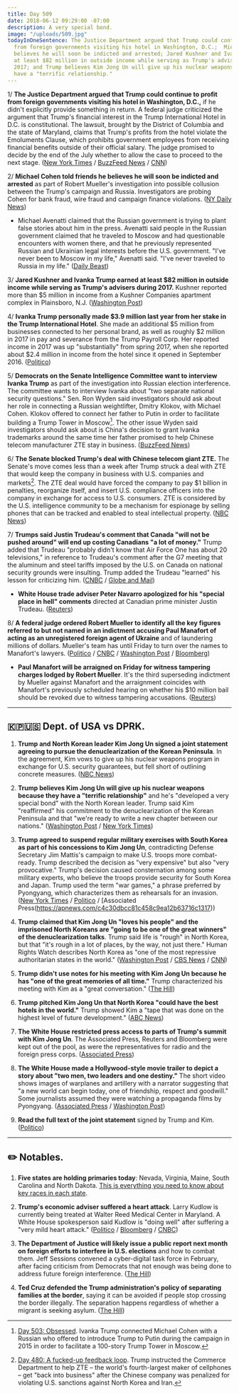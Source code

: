 ```yaml
---
title: Day 509
date: 2018-06-12 09:29:00 -07:00
description: A very special bond.
image: "/uploads/509.jpg"
todayInOneSentence: The Justice Department argued that Trump could continue to profit
  from foreign governments visiting his hotel in Washington, D.C.;  Michael Cohen
  believes he will soon be indicted and arrested; Jared Kushner and Ivanka Trump earned
  at least $82 million in outside income while serving as Trump's advisers during
  2017; and Trump believes Kim Jong Un will give up his nuclear weapons because they
  have a "terrific relationship."
---
```


1/ **The Justice Department argued that Trump could continue to profit from foreign governments visiting his hotel in Washington, D.C.,** if he didn't explicitly provide something in return. A federal judge criticized the argument that Trump's financial interest in the Trump International Hotel in D.C. is constitutional. The lawsuit, brought by the District of Columbia and the state of Maryland, claims that Trump's profits from the hotel violate the Emoluments Clause, which prohibits government employees from receiving financial benefits outside of their official salary. The judge promised to decide by the end of the July whether to allow the case to proceed to the next stage. ([New York Times](https://www.nytimes.com/2018/06/11/us/politics/emoluments-lawsuit-trump-hotel.html) / [BuzzFeed News](https://www.buzzfeed.com/zoetillman/justice-department-emolument-clause-argument) / [CNN](https://www.cnn.com/2018/06/11/politics/trump-emoluments-hearing/index.html))

2/ **Michael Cohen told friends he believes he will soon be indicted and arrested** as part of Robert Mueller's investigation into possible collusion between the Trump's campaign and Russia. Investigators are probing Cohen for bank fraud, wire fraud and campaign finance violations. ([NY Daily News](http://www.nydailynews.com/news/politics/ny-news-trump-michael-cohen-arrested-any-day-20180612-story.html))

* Michael Avenatti claimed that the Russian government is trying to plant false stories about him in the press. Avenatti said people in the Russian government claimed that he traveled to Moscow and had questionable encounters with women there, and that he previously represented Russian and Ukrainian legal interests before the U.S. government. "I've never been to Moscow in my life," Avenatti said. "I've never traveled to Russia in my life." ([Daily Beast](https://www.thedailybeast.com/michael-avenatti-the-russians-are-trying-to-run-a-smear-job-on-me))

3/ **Jared Kushner and Ivanka Trump earned at least $82 million in outside income while serving as Trump's advisers during 2017.** Kushner reported more than $5 million in income from a Kushner Companies apartment complex in Plainsboro, N.J. ([Washington Post](https://www.washingtonpost.com/politics/jared-kushner-and-ivanka-trump-made-at-least-82-million-in-outside-income-last-year-while-serving-in-the-white-house-filings-show/2018/06/11/a41d0720-6dab-11e8-bd50-b80389a4e569_story.html?noredirect=on&utm_term=.cc17e4068a68))

4/ **Ivanka Trump personally made $3.9 million last year from her stake in the Trump International Hotel**. She made an additional $5 million from businesses connected to her personal brand, as well as roughly $2 million in 2017 in pay and severance from the Trump Payroll Corp. Her reported income in 2017 was up "substantially" from spring 2017, when she reported about $2.4 million in income from the hotel since it opened in September 2016. ([Politico](https://www.politico.com/story/2018/06/11/ivanka-trump-international-hotel-profit-637361))

5/ **Democrats on the Senate Intelligence Committee want to interview Ivanka Trump** as part of the investigation into Russian election interference. The committee wants to interview Ivanka about "two separate national security questions." Sen. Ron Wyden said investigators should ask about her role in connecting a Russian weightlifter, Dmitry Klokov, with Michael Cohen. Klokov offered to connect her father to Putin in order to facilitate building a Trump Tower in Moscow[^1]. The other issue Wyden said investigators should ask about is China's decision to grant Ivanka trademarks around the same time her father promised to help Chinese telecom manufacturer ZTE stay in business. ([BuzzFeed News](https://www.buzzfeed.com/emmaloop/democrats-want-to-interview-ivanka-trump-in-the-russia-probe))

6/ **The Senate blocked Trump's deal with Chinese telecom giant ZTE.** The Senate's move comes less than a week after Trump struck a deal with ZTE that would keep the company in business with U.S. companies and markets[^2]. The ZTE deal would have forced the company to pay $1 billion in penalties, reorganize itself, and insert U.S. compliance officers into the company in exchange for access to U.S. consumers. ZTE is considered by the U.S. intelligence community to be a mechanism for espionage by selling phones that can be tracked and enabled to steal intellectual property. ([NBC News](https://www.nbcnews.com/politics/congress/senate-blocks-zte-deal-rebuke-trump-deal-n882196))

7/ **Trumps said Justin Trudeau's comment that Canada "will not be pushed around" will end up costing Canadians "a lot of money."** Trump added that Trudeau "probably didn't know that Air Force One has about 20 televisions," in reference to Trudeau's comment after the G7 meeting that the aluminum and steel tariffs imposed by the U.S. on Canada on national security grounds were insulting. Trump added the Trudeau "learned" his lesson for criticizing him. ([CNBC](https://www.cnbc.com/2018/06/12/trump-says-trudeaus-comments-are-going-to-cost-canada-a-lot-of-money.html) / [Globe and Mail](https://www.theglobeandmail.com/world/article-trump-says-trudeau-has-learned-from-mistake-of-criticizing-him-and/))

* **White House trade adviser Peter Navarro apologized for his "special place in hell" comments** directed at Canadian prime minister Justin Trudeau. ([Reuters](https://www.reuters.com/article/us-g7-summit-navarro/white-houses-navarro-apologizes-for-special-place-in-hell-comment-idUSKBN1J8205?))

8/ **A federal judge ordered Robert Mueller to identify all the key figures referred to but not named in an indictment accusing Paul Manafort of acting as an unregistered foreign agent of Ukraine** and of laundering millions of dollars. Mueller's team has until Friday to turn over the names to Manafort's lawyers. ([Politico](https://www.politico.com/story/2018/06/12/mueller-unnamed-figures-manafort-638800) / [CNBC](https://www.cnbc.com/2018/06/12/judge-government-must-reveal-identities-of-figures-in-manafort-case.html) / [Washington Post](https://www.washingtonpost.com/local/public-safety/judge-orders-mueller-probe-to-turn-over-names-of-european-politicians-in-alleged-manafort-lobbying-scheme/2018/06/12/9467ab0a-6e50-11e8-afd5-778aca903bbe_story.html) / [Bloomberg](https://www.bloomberg.com/news/articles/2018-06-12/mueller-must-reveal-identities-of-foreign-agents-to-manafort))

* **Paul Manafort will be arraigned on Friday for witness tampering charges lodged by Robert Mueller**. It's the third superseding indictment by Mueller against Manafort and the arraignment coincides with Manafort's previously scheduled hearing on whether his $10 million bail should be revoked due to witness tampering accusations. ([Reuters](https://www.reuters.com/article/us-usa-trump-russia-manafort/ex-trump-campaign-aide-manafort-to-be-arraigned-on-new-charges-friday-idUSKBN1J725M))

---

## 🇰🇵🇺🇸 Dept. of USA vs DPRK.

1. **Trump and North Korean leader Kim Jong Un signed a joint statement agreeing to pursue the denuclearization of the Korean Peninsula**. In the agreement, Kim vows to give up his nuclear weapons program in exchange for U.S. security guarantees, but fell short of outlining concrete measures. ([NBC News](https://www.nbcnews.com/politics/white-house/trump-hypes-drama-hours-nuclear-summit-kim-n882161))

2. **Trump believes Kim Jong Un will give up his nuclear weapons because they have a "terrific relationship"** and he's "developed a very special bond" with the North Korean leader. Trump said Kim "reaffirmed" his commitment to the denuclearization of the Korean Peninsula and that "we're ready to write a new chapter between our nations." ([Washington Post](https://www.washingtonpost.com/politics/trump-kim-summit-trump-says-we-have-developed-a-very-special-bond-at-end-of-historic-meeting/2018/06/12/ff43465a-6dba-11e8-bf86-a2351b5ece99_story.html?utm_term=.9062092d1277) / [New York Times](https://www.nytimes.com/2018/06/12/world/asia/trump-kim-policy.html))

3. **Trump agreed to suspend regular military exercises with South Korea as part of his concessions to Kim Jong Un**, contradicting Defense Secretary Jim Mattis's campaign to make U.S. troops more combat-ready. Trump described the decision as "very expensive" but also "very provocative." Trump's  decision caused consternation among some military experts, who believe the troops provide security for South Korea and Japan. Trump used the term "war games," a phrase preferred by Pyongyang, which characterizes them as rehearsals for an invasion. ([New York Times](https://www.nytimes.com/2018/06/11/world/asia/trump-kim-summitmeeting.html) / [Politico](https://www.politico.com/story/2018/06/12/trump-kim-meeting-press-conference-637544) / [Associated Press(https://apnews.com/c4c30dbcc81c458c9ea12b63716c1317))

4. **Trump claimed that Kim Jong Un "loves his people" and the imprisoned North Koreans are "going to be one of the great winners" of the denuclearization talks**. Trump said life is "rough" in North Korea, but that "it's rough in a lot of places, by the way, not just there." Human Rights Watch describes North Korea as "one of the most repressive authoritarian states in the world." ([Washington Post](https://www.washingtonpost.com/politics/once-forceful-on-north-korean-human-rights-abuses-trump-is-mostly-mum-during-a-summit-with-kim/2018/06/12/6f781cde-6e2e-11e8-bf86-a2351b5ece99_story.html) / [CBS News](https://www.cbsnews.com/news/here-are-north-koreas-alleged-human-rights-abuses/) / [CNN](https://www.cnn.com/2018/06/12/politics/donald-trump-kim-jong-un-loves-his-people/index.html))

5. **Trump didn't use notes for his meeting with Kim Jong Un because he has "one of the great memories of all time."** Trump characterized his meeting with Kim as a "great conversation." ([The Hill](http://thehill.com/homenews/administration/391769-trump-on-lack-of-notes-from-kim-meeting-i-have-one-of-the-great))

6. **Trump pitched Kim Jong Un that North Korea "could have the best hotels in the world."** Trump showed Kim a "tape that was done on the highest level of future development." ([ABC News](https://abcnews.go.com/Politics/trump-told-kim-best-hotels-world-testing-missiles/story?id=55836496))

7. **The White House restricted press access to parts of Trump's summit with Kim Jong Un**. The Associated Press, Reuters and Bloomberg were kept out of the pool, as were the representatives for radio and the foreign press corps. ([Associated Press](https://apnews.com/0a029f0bf678452aa89facb6dfba5f25))

8. **The White House made a Hollywood-style movie trailer to depict a story about "two men, two leaders and one destiny."** The short video shows images of warplanes and artillery with a narrator suggesting that "a new world can begin today, one of friendship, respect and goodwill." Some journalists assumed they were watching a propaganda films by Pyongyang. ([Associated Press](https://www.apnews.com/72fff3051e7044739e0a765500faf022/Trump-shows-Kim-a-video-laying-out-the-stakes-of-summit) / [Washington Post](https://www.washingtonpost.com/news/the-fix/wp/2018/06/12/reporters-thought-this-video-was-north-korea-propaganda-it-came-from-the-white-house/))

9. **Read the full text of the joint statement** signed by Trump and Kim. ([Politico](https://www.politico.com/story/2018/06/12/full-text-trump-kim-korea-summit-637541))

---

## ✏️ Notables.

1. **Five states are holding primaries today**: Nevada, Virginia, Maine, South Carolina and North Dakota. [This is everything you need to know about key races in each state](https://talk.whatthefuckjusthappenedtoday.com/t/the-2018-midterm-election-schedule-primaries-and-key-dates/3493).

2. **Trump's economic adviser suffered a heart attack**. Larry Kudlow is currently being treated at Walter Reed Medical Center in Maryland. A White House spokesperson said Kudlow is "doing well" after suffering a "very mild heart attack." ([Politico](https://www.politico.com/story/2018/06/11/kudlow-suffers-heart-attack-trump-tweets-637534) / [Bloomberg](https://www.bloomberg.com/news/articles/2018-06-12/trump-says-economic-adviser-kudlow-suffered-heart-attack) / [CNBC](https://www.cnbc.com/2018/06/11/white-house-economic-advisor-larry-kudlow-suffers-heart-attack-trump-tweets.html))

3. **The Department of Justice will likely issue a public report next month on foreign efforts to interfere in U.S. elections** and how to combat them. Jeff Sessions convened a cyber-digital task force in February, after facing criticism from Democrats that not enough was being done to address future foreign interference. ([The Hill](http://thehill.com/policy/cybersecurity/391812-doj-likely-to-issue-public-report-on-foreign-election-interference-in))

4. **Ted Cruz defended the Trump administration's policy of separating families at the border**, saying it can be avoided if people stop crossing the border illegally. The separation happens regardless of whether a migrant is seeking asylum. ([The Hill](http://thehill.com/homenews/senate/391699-cruz-defends-trump-policy-of-family-separation))


[^1]: [Day 503: Obsessed](https://whatthefuckjusthappenedtoday.com/2018/06/06/day-503/#2-ivanka-trump-connected-michael-coh). Ivanka Trump connected Michael Cohen with a Russian who offered to introduce Trump to Putin during the campaign in 2015 in order to facilitate a 100-story Trump Tower in Moscow.

[^2]: [Day 480: A fucked-up feedback loop](https://whatthefuckjusthappenedtoday.com/2018/05/14/day-480/#7-betsy-devos-scaled-back-the-educat). Trump instructed the Commerce Department to help ZTE – the world's fourth-largest maker of cellphones – get "back into business" after the Chinese company was penalized for violating U.S. sanctions against North Korea and Iran.